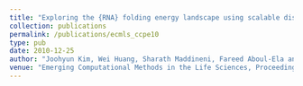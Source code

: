 ```yaml
---
title: "Exploring the {RNA} folding energy landscape using scalable distributed cyberinfrastructure"
collection: publications
permalink: /publications/ecmls_ccpe10
type: pub
date: 2010-12-25
author: "Joohyun Kim, Wei Huang, Sharath Maddineni, Fareed Aboul-Ela and Shantenu Jha"
venue: "Emerging Computational Methods in the Life Sciences, Proceedings of the 19th ACM International Symposium on High Performance Distributed Computing"
---
```


